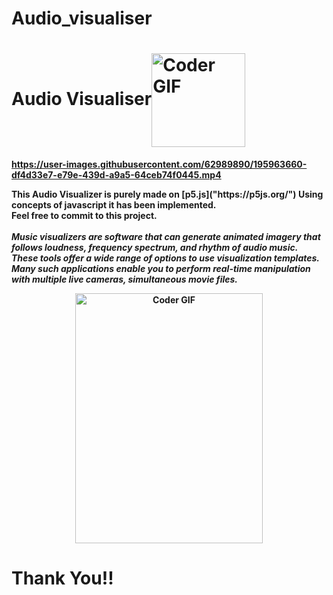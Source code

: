 # Audio_visualiser
<h1 text-align = "center"><b>Audio Visualiser<b><img src="https://media.giphy.com/media/kEWaYdvMwTIduesqGe/giphy.gif" alt="Coder GIF" align="center" width="150"> </h1>

https://user-images.githubusercontent.com/62989890/195963660-df4d33e7-e79e-439d-a9a5-64ceb74f0445.mp4

<b>
This Audio Visualizer is purely made on [p5.js]("https://p5js.org/")
  Using concepts of javascript it has been implemented.<br>Feel free to commit to this project.
</b>
 <br>
 <br>
<i>Music visualizers are software that can generate animated imagery that follows loudness, frequency spectrum, and rhythm of audio music.<br>These tools offer a wide range of options to use visualization templates.<br> Many such applications enable you to perform real-time manipulation with multiple live cameras, simultaneous movie files.
 </i>
<p align="center">
<img src="https://media.giphy.com/media/5ndklThG9vUUdTmgMn/giphy.gif" alt="Coder GIF" text-align="center" width="300" height="400" >
</p>

<h1 text-align = "center"><b>Thank You!!<b></h1>

